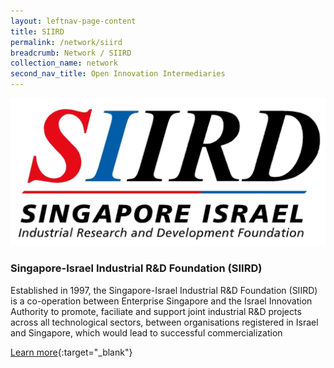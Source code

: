 ```yaml
---
layout: leftnav-page-content
title: SIIRD
permalink: /network/siird
breadcrumb: Network / SIIRD
collection_name: network
second_nav_title: Open Innovation Intermediaries
---
```

<div class="networklogo">
<a href="https://www.siird.com?utm_source=openinnovationnetwork.sg&utm_medium=referral">
<img src="/images/partners/SIIRD Logo.jpg" alt="1">
</a>
</div>

<h3>Singapore-Israel Industrial R&D Foundation (SIIRD)</h3>

Established in 1997, the Singapore-Israel Industrial R&D Foundation (SIIRD) is a co-operation between Enterprise Singapore and the Israel Innovation Authority to promote, faciliate and support joint industrial R&D projects across all technological sectors, between organisations registered in Israel and Singapore, which would lead to successful commercialization

[Learn more](https://www.siird.com?utm_source=openinnovationnetwork.sg&utm_medium=referral){:target="_blank"}
